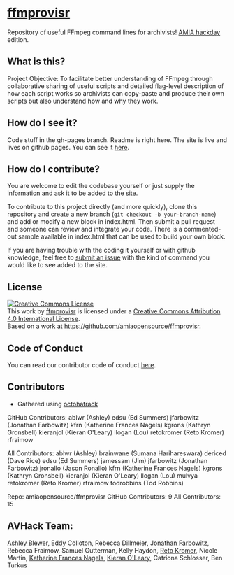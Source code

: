 # [ffmprovisr](http://amiaopensource.github.io/ffmprovisr)

Repository of useful FFmpeg command lines for archivists! [AMIA hackday](http://wiki.curatecamp.org/index.php/Association_of_Moving_Image_Archivists_%26_Digital_Library_Federation_Hack_Day_2015) edition.

## What is this?

Project Objective: To facilitate better understanding of FFmpeg through collaborative sharing of useful scripts and detailed flag-level description of how each script works so archivists can copy-paste and produce their own scripts but also understand how and why they work.

## How do I see it?

Code stuff in the gh-pages branch. Readme is right here. The site is live and lives on github pages. You can see it [here](http://amiaopensource.github.io/ffmprovisr).

## How do I contribute?

You are welcome to edit the codebase yourself or just supply the information and ask it to be added to the site.

To contribute to this project directly (and more quickly), clone this repository and create a new branch (`git checkout -b your-branch-name`) and add or modify a new block in index.html. Then submit a pull request and someone can review and integrate your code. There is a commented-out sample available in index.html that can be used to build your own block.

If you are having trouble with the coding it yourself or with github knowledge, feel free to [submit an issue](https://github.com/amiaopensource/ffmprovisr/issues) with the kind of command you would like to see added to the site.

## License

<a rel="license" href="http://creativecommons.org/licenses/by/4.0/"><img alt="Creative Commons License" style="border-width:0" src="https://i.creativecommons.org/l/by/4.0/80x15.png" /></a><br />This <span xmlns:dct="http://purl.org/dc/terms/" href="http://purl.org/dc/dcmitype/InteractiveResource" rel="dct:type">work</span> by <a xmlns:cc="http://creativecommons.org/ns#" href="http://amiaopensource.github.io/ffmprovisr/" property="cc:attributionName" rel="cc:attributionURL">ffmprovisr</a> is licensed under a <a rel="license" href="http://creativecommons.org/licenses/by/4.0/">Creative Commons Attribution 4.0 International License</a>.<br />Based on a work at <a xmlns:dct="http://purl.org/dc/terms/" href="https://github.com/amiaopensource/ffmprovisr" rel="dct:source">https://github.com/amiaopensource/ffmprovisr</a>.

## Code of Conduct

You can read our contributor code of conduct [here](https://github.com/amiaopensource/ffmprovisr/blob/gh-pages/code_of_conduct.md).

## Contributors
* Gathered using [octohatrack](https://github.com/LABHR/octohatrack)

GitHub Contributors:
ablwr (Ashley)
edsu (Ed Summers)
jfarbowitz (Jonathan Farbowitz)
kfrn (Katherine Frances Nagels)
kgrons (Kathryn Gronsbell)
kieranjol (Kieran O'Leary)
llogan (Lou)
retokromer (Reto Kromer)
rfraimow

All Contributors:
ablwr (Ashley)
brainwane (Sumana Harihareswara)
dericed (Dave Rice)
edsu (Ed Summers)
jamessam (Jim)
jfarbowitz (Jonathan Farbowitz)
jronallo (Jason Ronallo)
kfrn (Katherine Frances Nagels)
kgrons (Kathryn Gronsbell)
kieranjol (Kieran O'Leary)
llogan (Lou)
mulvya
retokromer (Reto Kromer)
rfraimow
todrobbins (Tod Robbins)

Repo: amiaopensource/ffmprovisr
GitHub Contributors: 9
All Contributors: 15

## AVHack Team:

[Ashley Blewer](https://github.com/ablwr), Eddy Colloton, Rebecca Dillmeier, [Jonathan Farbowitz](https://github.com/jfarbowitz), Rebecca Fraimow, Samuel Gutterman, Kelly Haydon, [Reto Kromer](https://github.com/retokromer), Nicole Martin, [Katherine Frances Nagels](https://github.com/kfrn), [Kieran O'Leary](https://github.com/kieranjol), Catriona Schlosser, Ben Turkus
